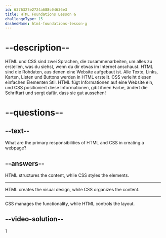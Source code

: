 ```yaml
---
id: 6376327e2724a688c04636e3
title: HTML Foundations Lesson G
challengeType: 15
dashedName: html-foundations-lesson-g
---
```


# --description--

HTML und CSS sind zwei Sprachen, die zusammenarbeiten, um alles zu erstellen, was du siehst, wenn du dir etwas im Internet anschaust. HTML sind die Rohdaten, aus denen eine Website aufgebaut ist. Alle Texte, Links, Karten, Listen und Buttons werden in HTML erstellt. CSS verleiht diesen einfachen Elementen Stil. HTML fügt Informationen auf eine Website ein, und CSS positioniert diese Informationen, gibt ihnen Farbe, ändert die Schriftart und sorgt dafür, dass sie gut aussehen!

# --questions--

## --text--

What are the primary responsibilities of HTML and CSS in creating a webpage?

## --answers--

HTML structures the content, while CSS styles the elements.

---

HTML creates the visual design, while CSS organizes the content.

---

CSS manages the functionality, while HTML controls the layout.


## --video-solution--

1
